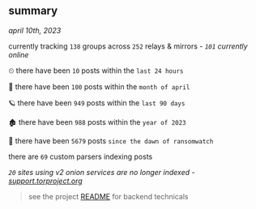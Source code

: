 
## summary
_april 10th, 2023_

currently tracking `138` groups across `252` relays & mirrors - _`101` currently online_

⏲ there have been `10` posts within the `last 24 hours`

🦈 there have been `100` posts within the `month of april`

🪐 there have been `949` posts within the `last 90 days`

🏚 there have been `988` posts within the `year of 2023`

🦕 there have been `5679` posts `since the dawn of ransomwatch`

there are `69` custom parsers indexing posts

_`20` sites using v2 onion services are no longer indexed - [support.torproject.org](https://support.torproject.org/onionservices/v2-deprecation/)_

> see the project [README](https://github.com/joshhighet/ransomwatch#ransomwatch--) for backend technicals

